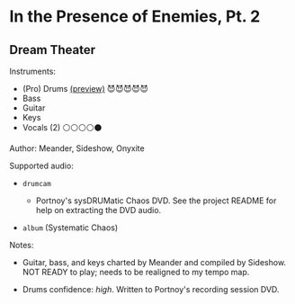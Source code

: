 # In the Presence of Enemies, Pt\. 2

## Dream Theater

Instruments:

  * (Pro) Drums [(preview)](http://pages.cs.wisc.edu/~tolly/customs/?title=in-the-presence-of-enemies-pt-2&artist=dream-theater) 😈😈😈😈😈
  * Bass
  * Guitar
  * Keys
  * Vocals (2) ⚪️⚪️⚪️⚪️⚫️

Author: Meander, Sideshow, Onyxite

Supported audio:

  * `drumcam`

    * Portnoy's sysDRUMatic Chaos DVD. See the project README for help on extracting the DVD audio.

  * `album` (Systematic Chaos)

Notes:

  * Guitar, bass, and keys charted by Meander and compiled by Sideshow. NOT READY to play; needs to be realigned to my tempo map.

  * Drums confidence: *high*. Written to Portnoy's recording session DVD.

